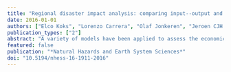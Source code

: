 ```yaml
---
title: "Regional disaster impact analysis: comparing input--output and computable general equilibrium models"
date: 2016-01-01
authors: ["Elco Koks", "Lorenzo Carrera", "Olaf Jonkeren", "Jeroen CJH Aerts", "Trond G Husby", "Mark Thissen", "Gabriele Standardi", "Jaroslav Mysiak"]
publication_types: ["2"]
abstract: "A variety of models have been applied to assess the economic losses of disasters, of which the most common ones are input–output (IO) and computable general equilibrium (CGE) models. In addition, an increasing number of scholars have developed hybrid approaches: one that combines both or either of them in combination with noneconomic methods. While both IO and CGE models are widely used, they are mainly compared on theoretical grounds. Few studies have compared disaster impacts of different model types in a systematic way and for the same geographical area, using similar input data. Such a comparison is valuable from both a scientific and policy perspective as the magnitude and the spatial distribution of the estimated losses are born likely to vary with the chosen modelling approach (IO, CGE, or hybrid). Hence, regional disaster impact loss estimates resulting from a range of models facilitate better decisions and policy making. Therefore, this study analyses the economic consequences for a specific case study, using three regional disaster impact models: two hybrid IO models and a CGE model. The case study concerns two flood scenarios in the Po River basin in Italy. Modelling results indicate that the difference in estimated total (national) economic losses and the regional distribution of those losses may vary by up to a factor of 7 between the three models, depending on the type of recovery path. Total economic impact, comprising all Italian regions, is negative in all models though."
featured: false
publication: "*Natural Hazards and Earth System Sciences*"
doi: "10.5194/nhess-16-1911-2016"
---
```


